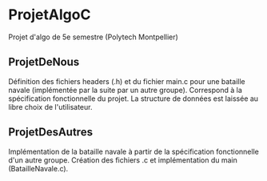 # ProjetAlgoC
Projet d'algo de 5e semestre (Polytech Montpellier)

## ProjetDeNous
Définition des fichiers headers (.h) et du fichier main.c pour une bataille navale (implémentée par la suite par un autre groupe).
Correspond à la spécification fonctionnelle du projet.
La structure de données est laissée au libre choix de l'utilisateur.

## ProjetDesAutres
Implémentation de la bataille navale à partir de la spécification fonctionnelle d'un autre groupe.
Création des fichiers .c et implémentation du main (BatailleNavale.c).
